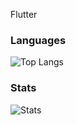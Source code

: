 Flutter

### Languages
![Top Langs](https://github-readme-stats.vercel.app/api/top-langs/?username=heimin22&theme=radical&layout=compact)
### Stats
![Stats](https://github-readme-stats.vercel.app/api?username=heimin22&show_icons=true&theme=radical)

